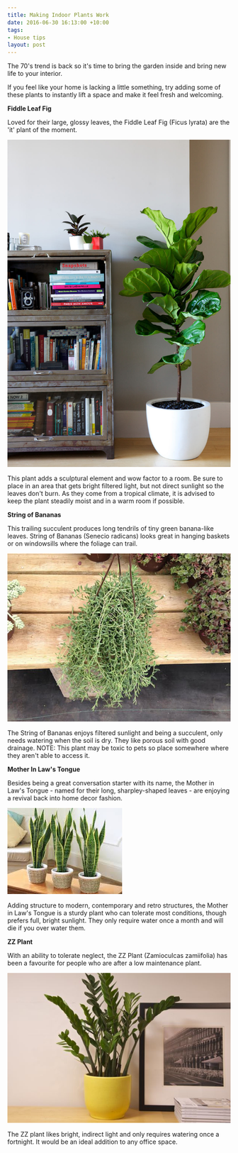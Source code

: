 ```yaml
---
title: Making Indoor Plants Work
date: 2016-06-30 16:13:00 +10:00
tags:
- House tips
layout: post
---
```


The 70's trend is back so it's time to bring the garden inside and bring new life to your interior.

If you feel like your home is lacking a little something, try adding some of these plants  to instantly lift a space and make it feel fresh and welcoming.

**Fiddle Leaf Fig**

Loved for their large, glossy leaves, the Fiddle Leaf Fig (Ficus lyrata) are the 'it' plant of the moment.

![Fiddle fig 3.jpg](/uploads/Fiddle%20fig%203.jpg)

This plant adds a sculptural element and wow factor to a room. Be sure to place in an area that gets bright filtered light, but not direct sunlight so the leaves don't burn. As they come from a tropical climate, it is advised to keep the plant steadily moist and in a warm room if possible.

**String of Bananas**

This trailing succulent produces long tendrils of tiny green banana-like leaves. String of Bananas (Senecio radicans) looks great in hanging baskets or on windowsills where the foliage can trail.

![String of Bananas.jpg](/uploads/String%20of%20Bananas.jpg)

The String of Bananas enjoys filtered sunlight and being a succulent, only needs watering when the soil is dry. They like porous soil with good drainage. NOTE: This plant may be toxic to pets so place somewhere where they aren't able to access it.

**Mother In Law's Tongue**

Besides being a great conversation starter with its name, the Mother in Law's Tongue - named for their long, sharpley-shaped leaves - are enjoying a revival back into home decor fashion.

![Mother-in-laws-tongue1.jpg](/uploads/Mother-in-laws-tongue1.jpg)

Adding structure to modern, contemporary and retro structures, the Mother in Law's Tongue is a sturdy plant who can tolerate most conditions, though prefers full, bright sunlight. They only require water once a month and will die if you over water them.

**ZZ Plant**

With an ability to tolerate neglect, the ZZ Plant (Zamioculcas zamiifolia) has been a favourite for people who are after a low maintenance plant.

![ZZ Plant.jpg](/uploads/ZZ%20Plant.jpg)

The ZZ plant likes bright, indirect light and only requires watering once a fortnight. It would be an ideal addition to any office space.